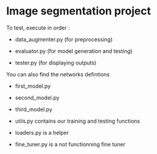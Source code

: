 # Image segmentation project

To test, execute in order :

- data_augmenter.py (for preprocessing)

- evaluator.py (for model generation and testing)

- tester.py (for displaying outputs)

You can also find the networks defintions

- first_model.py 
- second_model.py
- third_model.py
- utils.py contains our training and testing functions

- loaders.py is a helper
- fine_tuner.py is a not functionning fine tuner